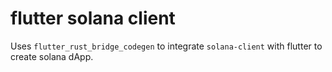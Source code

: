 # flutter solana client

Uses `flutter_rust_bridge_codegen` to integrate `solana-client` with flutter to create solana dApp.

